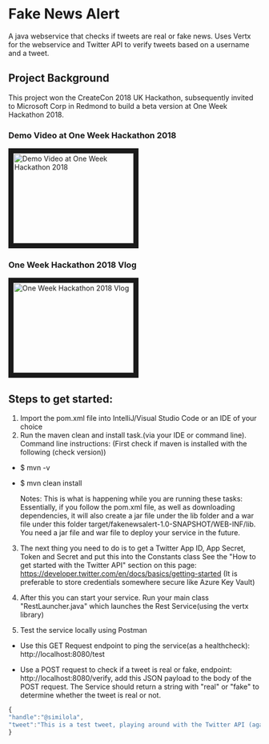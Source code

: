 # Fake News Alert
A java webservice that checks if tweets are real or fake news. Uses Vertx for the webservice and Twitter API to verify tweets based on a username and a tweet.

## Project Background
This project won the CreateCon 2018 UK Hackathon, subsequently invited to Microsoft Corp in Redmond to build a beta version at One Week Hackathon 2018.
### Demo Video at One Week Hackathon 2018
<a href="http://www.youtube.com/watch?feature=player_embedded&v=0HfON-5dUpY
" target="_blank"><img src="http://img.youtube.com/vi/0HfON-5dUpY/0.jpg" 
alt="Demo Video at One Week Hackathon 2018" width="240" height="180" border="10" /></a>
### One Week Hackathon 2018 Vlog
<a href="http://www.youtube.com/watch?feature=player_embedded&v=2JUmncbo2xU
" target="_blank"><img src="http://img.youtube.com/vi/2JUmncbo2xU/0.jpg" 
alt="One Week Hackathon 2018 Vlog" width="240" height="180" border="10" /></a>

## Steps to get started:
1. Import the pom.xml file into IntelliJ/Visual Studio Code or an IDE of your choice
2. Run the maven clean and install task.(via your IDE or command line). Command line instructions:
   (First check if maven is installed with the following (check version))
* $ mvn -v
* $ mvn clean install

   Notes: This is what is happening while you are running these tasks: Essentially, if you follow the pom.xml file, as well as    downloading dependencies, it will also create a jar file under the lib folder and a war file under this folder target/fakenewsalert-1.0-SNAPSHOT/WEB-INF/lib. You need a jar file and war file to deploy your service in the future.

3. The next thing you need to do is to get a Twitter App ID, App Secret, Token and Secret and put this into the Constants class
See the "How to get started with the Twitter API" section on this page: https://developer.twitter.com/en/docs/basics/getting-started
(It is preferable to store credentials somewhere secure like Azure Key Vault)

4. After this you can start your service. Run your main class "RestLauncher.java" which launches the Rest Service(using the vertx library)

5. Test the service locally using Postman

* Use this GET Request endpoint to ping the service(as a healthcheck): http://localhost:8080/test

* Use a POST request to check if a tweet is real or fake, endpoint: http://localhost:8080/verify, add this JSON payload to the body of the POST request. The Service should return a string with "real" or "fake" to determine whether the tweet is real or not.
```javascript
{
"handle":"@similola",
"tweet":"This is a test tweet, playing around with the Twitter API (again). As you were :)"
}
```

